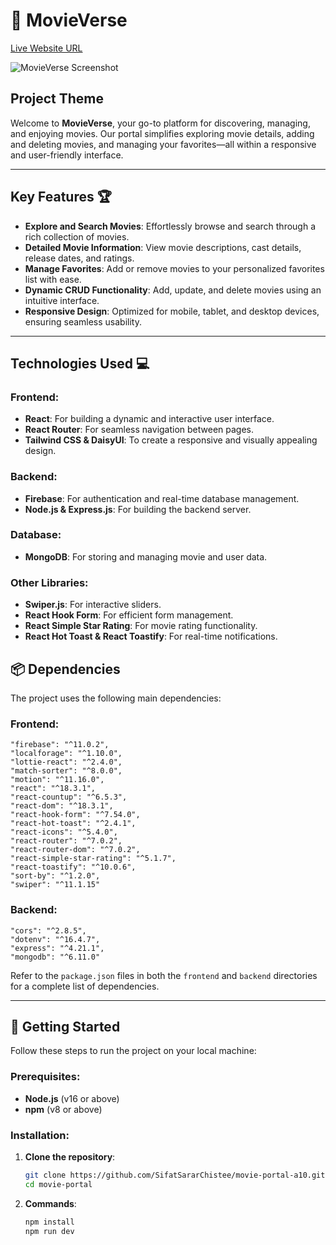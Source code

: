# 🎥 MovieVerse

[Live Website URL](https://eco-adventure-a0975.web.app)

![MovieVerse Screenshot](https://i.ibb.co.com/gwH0qNv/movie-portal.png)

## Project Theme

Welcome to **MovieVerse**, your go-to platform for discovering, managing, and enjoying movies. Our portal simplifies exploring movie details, adding and deleting movies, and managing your favorites—all within a responsive and user-friendly interface.

---

## Key Features 🏆

- **Explore and Search Movies**: Effortlessly browse and search through a rich collection of movies.
- **Detailed Movie Information**: View movie descriptions, cast details, release dates, and ratings.
- **Manage Favorites**: Add or remove movies to your personalized favorites list with ease.
- **Dynamic CRUD Functionality**: Add, update, and delete movies using an intuitive interface.
- **Responsive Design**: Optimized for mobile, tablet, and desktop devices, ensuring seamless usability.

---

## Technologies Used 💻

### **Frontend:**

- **React**: For building a dynamic and interactive user interface.
- **React Router**: For seamless navigation between pages.
- **Tailwind CSS & DaisyUI**: To create a responsive and visually appealing design.

### **Backend:**

- **Firebase**: For authentication and real-time database management.
- **Node.js & Express.js**: For building the backend server.

### **Database:**

- **MongoDB**: For storing and managing movie and user data.

### **Other Libraries:**

- **Swiper.js**: For interactive sliders.
- **React Hook Form**: For efficient form management.
- **React Simple Star Rating**: For movie rating functionality.
- **React Hot Toast & React Toastify**: For real-time notifications.

## 📦 Dependencies

The project uses the following main dependencies:

### Frontend:

    "firebase": "^11.0.2",
    "localforage": "^1.10.0",
    "lottie-react": "^2.4.0",
    "match-sorter": "^8.0.0",
    "motion": "^11.16.0",
    "react": "^18.3.1",
    "react-countup": "^6.5.3",
    "react-dom": "^18.3.1",
    "react-hook-form": "^7.54.0",
    "react-hot-toast": "^2.4.1",
    "react-icons": "^5.4.0",
    "react-router": "^7.0.2",
    "react-router-dom": "^7.0.2",
    "react-simple-star-rating": "^5.1.7",
    "react-toastify": "^10.0.6",
    "sort-by": "^1.2.0",
    "swiper": "^11.1.15"

### Backend:

    "cors": "^2.8.5",
    "dotenv": "^16.4.7",
    "express": "^4.21.1",
    "mongodb": "^6.11.0"

Refer to the `package.json` files in both the `frontend` and `backend` directories for a complete list of dependencies.

---

## 🚀 Getting Started

Follow these steps to run the project on your local machine:

### Prerequisites:

- **Node.js** (v16 or above)
- **npm** (v8 or above)

### Installation:

1. **Clone the repository**:
   ```bash
   git clone https://github.com/SifatSararChistee/movie-portal-a10.git
   cd movie-portal
   ```
2. **Commands**:
   ```bash
   npm install
   npm run dev
   ```
